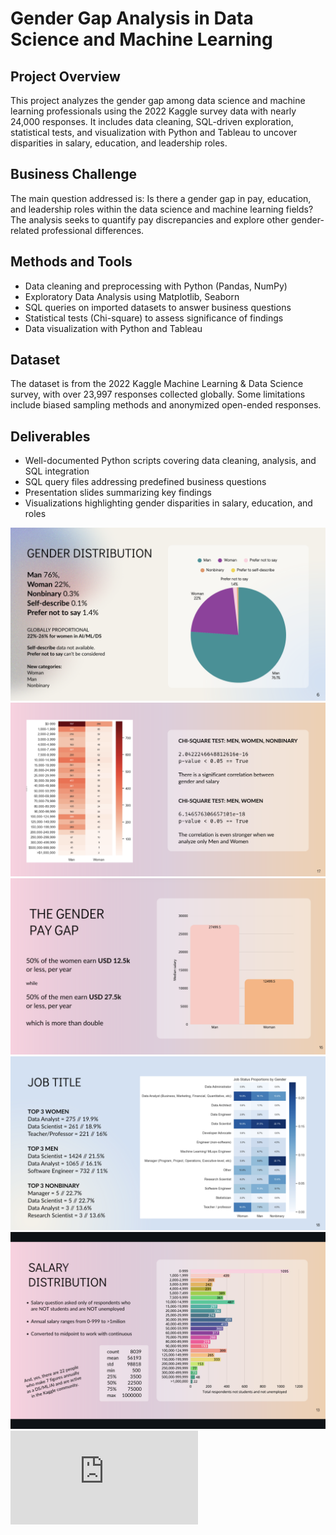# Gender Gap Analysis in Data Science and Machine Learning

## Project Overview
This project analyzes the gender gap among data science and machine learning professionals using the 2022 Kaggle survey data with nearly 24,000 responses. It includes data cleaning, SQL-driven exploration, statistical tests, and visualization with Python and Tableau to uncover disparities in salary, education, and leadership roles.

## Business Challenge
The main question addressed is: Is there a gender gap in pay, education, and leadership roles within the data science and machine learning fields? The analysis seeks to quantify pay discrepancies and explore other gender-related professional differences.

## Methods and Tools
- Data cleaning and preprocessing with Python (Pandas, NumPy)
- Exploratory Data Analysis using Matplotlib, Seaborn
- SQL queries on imported datasets to answer business questions
- Statistical tests (Chi-square) to assess significance of findings
- Data visualization with Python and Tableau

## Dataset
The dataset is from the 2022 Kaggle Machine Learning & Data Science survey, with over 23,997 responses collected globally. Some limitations include biased sampling methods and anonymized open-ended responses.

## Deliverables
- Well-documented Python scripts covering data cleaning, analysis, and SQL integration
- SQL query files addressing predefined business questions
- Presentation slides summarizing key findings
- Visualizations highlighting gender disparities in salary, education, and roles

![Presentation](reports/gender-distribution.png)
![Presentation](reports/chi-square.png)
![Presentation](reports/gender_gap.png)
![Presentation](reports/job_gender.png)
![Presentation](reports/salary_distribution.png)
![Full Presentation](https://github.com/d-maestri/Project_EDA_Gender-Gap-Tech/blob/main/GGA-presentation.pdf)